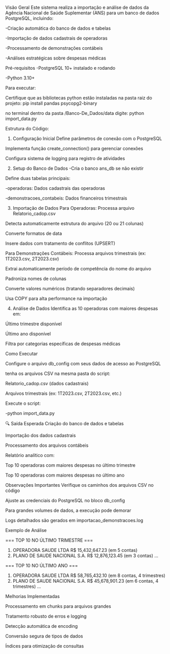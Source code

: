 Visão Geral
Este sistema realiza a importação e análise de dados da Agência Nacional de Saúde Suplementar (ANS) para um banco de dados PostgreSQL, incluindo:

-Criação automática do banco de dados e tabelas

-Importação de dados cadastrais de operadoras

-Processamento de demonstrações contábeis

-Análises estratégicas sobre despesas médicas

Pré-requisitos
-PostgreSQL 10+ instalado e rodando

-Python 3.10+

Para executar: 

Certifique que as bibliotecas python estão instaladas na pasta raiz do projeto:
pip install pandas psycopg2-binary

no terminal dentro da pasta /Banco-De_Dados/data digite: python import_data.py


Estrutura do Código:
1. Configuração Inicial
Define parâmetros de conexão com o PostgreSQL

Implementa função create_connection() para gerenciar conexões

Configura sistema de logging para registro de atividades

2. Setup do Banco de Dados
-Cria o banco ans_db se não existir

Define duas tabelas principais:

-operadoras: Dados cadastrais das operadoras

-demonstracoes_contabeis: Dados financeiros trimestrais

3. Importação de Dados
Para Operadoras:
Processa arquivo Relatorio_cadop.csv

Detecta automaticamente estrutura do arquivo (20 ou 21 colunas)

Converte formatos de data

Insere dados com tratamento de conflitos (UPSERT)

Para Demonstrações Contábeis:
Processa arquivos trimestrais (ex: 1T2023.csv, 2T2023.csv)

Extrai automaticamente período de competência do nome do arquivo

Padroniza nomes de colunas

Converte valores numéricos (tratando separadores decimais)

Usa COPY para alta performance na importação

4. Análise de Dados
Identifica as 10 operadoras com maiores despesas em:

Último trimestre disponível

Último ano disponível

Filtra por categorias específicas de despesas médicas

Como Executar

Configure o arquivo db_config com seus dados de acesso ao PostgreSQL

tenha os arquivos CSV na mesma pasta do script:

Relatorio_cadop.csv (dados cadastrais)

Arquivos trimestrais (ex: 1T2023.csv, 2T2023.csv, etc.)

Execute o script:

-python import_data.py

🔍 Saída Esperada
Criação do banco de dados e tabelas

Importação dos dados cadastrais

Processamento dos arquivos contábeis

Relatório analítico com:

Top 10 operadoras com maiores despesas no último trimestre

Top 10 operadoras com maiores despesas no último ano

 Observações Importantes
Verifique os caminhos dos arquivos CSV no código

Ajuste as credenciais do PostgreSQL no bloco db_config

Para grandes volumes de dados, a execução pode demorar 

Logs detalhados são gerados em importacao_demonstracoes.log

  Exemplo de Análise

=== TOP 10 NO ÚLTIMO TRIMESTRE ===
1. OPERADORA SAUDE LTDA                      R$   15,432,647.23 (em 5 contas)
2. PLANO DE SAUDE NACIONAL S.A.              R$   12,876,123.45 (em 3 contas)
...

=== TOP 10 NO ÚLTIMO ANO ===
1. OPERADORA SAUDE LTDA                      R$   58,765,432.10 (em 8 contas, 4 trimestres)
2. PLANO DE SAUDE NACIONAL S.A.              R$   45,678,901.23 (em 6 contas, 4 trimestres)
...

Melhorias Implementadas

Processamento em chunks para arquivos grandes

Tratamento robusto de erros e logging

Detecção automática de encoding

Conversão segura de tipos de dados

Índices para otimização de consultas

